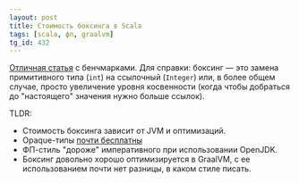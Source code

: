 ```yaml
---
layout: post
title: Стоимость боксинга в Scala
tags: [scala, фп, graalvm]
tg_id: 432
---
```

[Отличная статья](https://github.com/jarekratajski/costOfBoxingScala) с бенчмарками. Для справки: боксинг — это замена примитивного типа (`int`) на ссылочный (`Integer`) или, в более общем случае, просто увеличение уровня косвенности (когда чтобы добраться до "настоящего" значения нужно больше ссылок).

TLDR:
* Стоимость боксинга зависит от JVM и оптимизаций. 
* Opaque-типы [почти бесплатны](/2022/05/19/value-classes.html)
* ФП-стиль "дороже" императивного при использовании OpenJDK.
* Боксинг довольно хорошо оптимизируется в GraalVM, с ее использованием почти нет разницы, в каком стиле писать.

